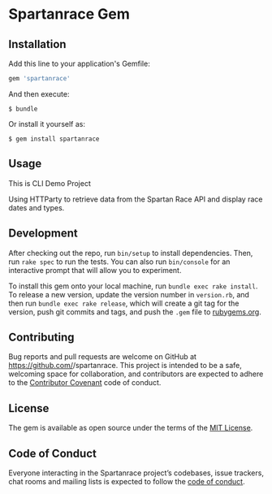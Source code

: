 # Spartanrace Gem

## Installation

Add this line to your application's Gemfile:

```ruby
gem 'spartanrace'
```

And then execute:

    $ bundle

Or install it yourself as:

    $ gem install spartanrace

## Usage

This is CLI Demo Project

Using HTTParty to retrieve data from the Spartan Race API and display race dates and types.



## Development

After checking out the repo, run `bin/setup` to install dependencies. Then, run `rake spec` to run the tests. You can also run `bin/console` for an interactive prompt that will allow you to experiment.

To install this gem onto your local machine, run `bundle exec rake install`. To release a new version, update the version number in `version.rb`, and then run `bundle exec rake release`, which will create a git tag for the version, push git commits and tags, and push the `.gem` file to [rubygems.org](https://rubygems.org).

## Contributing

Bug reports and pull requests are welcome on GitHub at https://github.com/<maharvey2>/spartanrace. This project is intended to be a safe, welcoming space for collaboration, and contributors are expected to adhere to the [Contributor Covenant](http://contributor-covenant.org) code of conduct.

## License

The gem is available as open source under the terms of the [MIT License](https://opensource.org/licenses/MIT).

## Code of Conduct

Everyone interacting in the Spartanrace project’s codebases, issue trackers, chat rooms and mailing lists is expected to follow the [code of conduct](https://github.com/<maharvey2>/spartanrace/blob/master/CODE_OF_CONDUCT.md).
